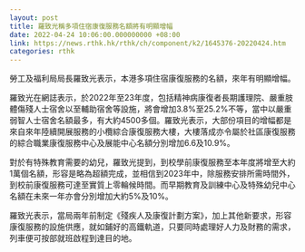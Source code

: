 ```yaml
---
layout: post
title: 羅致光稱多項住宿康復服務名額將有明顯增幅
date: 2022-04-24 10:06:00.000000000 +08:00
link: https://news.rthk.hk/rthk/ch/component/k2/1645376-20220424.htm
categories: rthk
---
```


勞工及福利局局長羅致光表示，本港多項住宿康復服務的名額，來年有明顯增幅。

羅致光在網誌表示，於2022年至23年度，包括精神病康復者長期護理院、嚴重肢體傷殘人士宿舍以至輔助宿舍等設施，將會增加3.8%至25.2%不等，當中以嚴重弱智人士宿舍名額最多，有大約4500多個。羅致光表示，大部份項目的增幅都是來自來年陸續開展服務的小欖綜合康復服務大樓，大樓落成亦令屬於社區康復服務的綜合職業康復服務中心及展能中心名額分別增加6.6及10.9%。

對於有特殊教育需要的幼兒，羅致光提到，到校學前康復服務至本年度將增至大約1萬個名額，形容是略為超額完成，並相信到2023年中，除服務安排所需時間外，到校前康復服務可達至實質上零輪候時間。而早期教育及訓練中心及特殊幼兒中心名額在未來一年亦會分別增加大約5%及10%。

羅致光表示，當局兩年前制定《殘疾人及康復計劃方案》，加上其他新要求，形容康復服務的設施供應，就如鋪好的高鐵軌道，只要同時處理好人力及財務的需求，列車便可按部就班啟程到達目的地。
